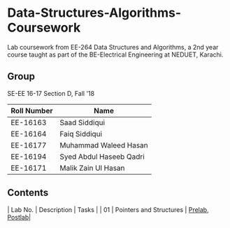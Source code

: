 # Data-Structures-Algorithms-Coursework
Lab coursework from EE-264 Data Structures and Algorithms, a 2nd year course taught as part of the BE-Electrical Engineering at NEDUET, Karachi.

## Group
SE-EE 16-17 Section D, Fall '18

| Roll Number | Name          | 
|-------------|---------------|
| EE-16163    | Saad Siddiqui | 
| EE-16164    | Faiq Siddiqui |
| EE-16177    | Muhammad Waleed Hasan|
| EE-16194    | Syed Abdul Haseeb Qadri |
| EE-16171    | Malik Zain Ul Hasan |

## Contents
| Lab No. | Description | Tasks |
| 01 | Pointers and Structures | [Prelab](./01_points_structs/DSA_1_Pre.pdf), [Postlab](./01_points_structs/DSA_1_Post.pdf)|
